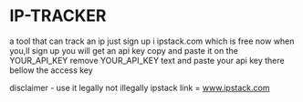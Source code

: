 # IP-TRACKER
a tool that can track an ip just sign up i ipstack.com which is free  now when you,ll sign up you will get an api key copy and paste it on the YOUR_API_KEY remove YOUR_API_KEY text and paste your api key there bellow the access key

disclaimer - use it legally not illegally
ipstack link = www.ipstack.com
